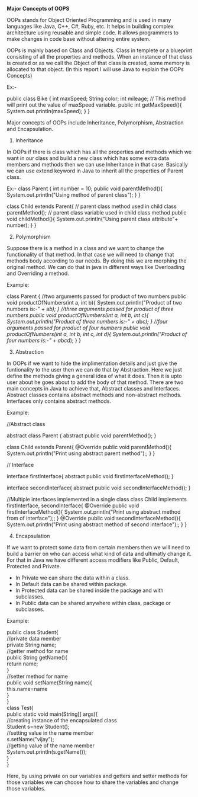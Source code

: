 **Major Concepts of OOPS**

OOPs stands for Object Oriented Programming and is used in many languages like Java, C++, C#, Ruby, etc. It helps in building complex architecture using reusable and simple code. It allows programmers to make changes in code base without altering entire system.

OOPs is mainly based on Class and Objects. Class in templete or a blueprint consisting of all the properties and methods.
When an instance of that class is created or as we call the Object of that class is created, some memory is allocated to that object. 
(In this report I will use Java to explain the OOPs Concepts)

Ex:-

public class Bike {
 int maxSpeed;
 String color;
 int mileage;
 // This method will print out the value of maxSpeed variable.
 public int getMaxSpeed(){
 System.out.println(maxSpeed);
}
} 

Major concepts of OOPs include Inheritance, Polymorphism, Abstraction and Encapsulation.

1. Inheritance 

In OOPs if there is class which has all the properties and methods which we want in our class and build a new class which has some extra data members and methods then we can use Inheritance in that case.
   Basically we can use extend keyword in Java to inherit all the properties of Parent class.
   
  Ex:- 
class Parent {
 int number = 10;
 public void parentMethod(){
  System.out.println("Using method of parent class");
  }
}

class Child extends Parent{
// parent class method used in child class
parentMethod();
// parent class variable used in child class method
 public void childMethod(){
  System.out.println("Using parent class attribute"+ number); 
 }
}

2. Polymorphism

Suppose there is a method in a class and we want to change the 
functionality of that method. In that case we will need to change that methods body according to our needs. By doing this we are morphing the
original method. We can do that in java in different ways like Overloading and Overriding a method.

Example:

class Parent {
//two arguments passed for product of two numbers
 public void productOfNumbers(int a, int b){
  System.out.println("Product of two numbers is:-" + a*b);
  }
//three arguments passed for product of three numbers
public void productOfNumbers(int a, int b, int c){
  System.out.println("Product of three numbers is:-" + a*b*c);
  }
//four arguments passed for product of four numbers
public void productOfNumbers(int a, int b, int c, int d){
  System.out.println("Product of four numbers is:-" + a*b*c*d);
  }
 }

3. Abstraction

In OOPs if we want to hide the implimentation details and just give the funtionality to the user then we can do that by Abstraction.
Here we just define the methods giving a general idea of what it does. Then it is upto user about he goes about to add the body of that method. There are two main concepts in Java to achieve that, Abstract classes and Interfaces. 
Abstract classes contains abstract methods and non-abstract methods.
Interfaces only contains abstract methods.

Example:

//Abstract class

abstract class Parent {
 abstract public void parentMethod();
}

class Child extends Parent{
@Override
 public void parentMethod(){
  System.out.println("Print using abstract parent method");; 
 }
}

// Interface

interface firstInterface{
 abstract public void firstInterfaceMethod();
}

interface secondInterface{
 abstract public void secondInterfaceMethod();
}

//Multiple interfaces implemented in a single class
class Child implements firstInterface, secondInterface{
@Override
 public void firstInterfaceMethod(){
  System.out.println("Print using abstract method from of interface");; 
 }
@Override
 public void secondInterfaceMethod(){
  System.out.println("Print using abstract method of second interface");; 
 }
}

4. Encapsulation

If we want to protect some data from certain members then we will need to build a barrier on who can access what kind of data and ultimatly change it. For that in Java we have different access modifiers like Public, Default, Protected and Private.

* In Private we can share the data within a class.
* In Default data can be shared within package.
* In Protected data can be shared inside the package and with subclasses.
* In Public data can be shared anywhere within class, package or subclasses.
 
 Example:
 
 public class Student{  
//private data member  
private String name;  
//getter method for name  
public String getName(){  
return name;  
}  
//setter method for name  
public void setName(String name){  
this.name=name  
}  
}  
class Test{  
public static void main(String[] args){  
//creating instance of the encapsulated class  
Student s=new Student();  
//setting value in the name member  
s.setName("vijay");  
//getting value of the name member  
System.out.println(s.getName());  
}  
}

Here, by using private on our variables and getters and setter methods for those variables we can choose how to share the variables and change those variables.
 

